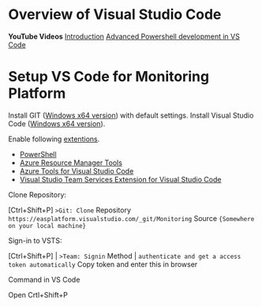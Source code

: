 # Overview of Visual Studio Code

**YouTube Videos**
[Introduction](https://www.youtube.com/watch?v=qmO9X96v5kM)
[Advanced Powershell development in VS Code](https://www.youtube.com/watch?v=Y3aALvpNZrk)

# Setup VS Code for Monitoring Platform

Install GIT ([Windows x64 version](https://git-scm.com/download/win)) with default settings.
Install Visual Studio Code ([Windows x64 version](https://go.microsoft.com/fwlink/?Linkid=852157)).


Enable following [extentions](https://code.visualstudio.com/docs/editor/extension-gallery).
- [PowerShell](https://marketplace.visualstudio.com/items?itemName=ms-vscode.PowerShell)
- [Azure Resource Manager Tools](https://marketplace.visualstudio.com/items?itemName=msazurermtools.azurerm-vscode-tools)
- [Azure Tools for Visual Studio Code](https://marketplace.visualstudio.com/items?itemName=bradygaster.azuretoolsforvscode)
- [Visual Studio Team Services Extension for Visual Studio Code](https://marketplace.visualstudio.com/items?itemName=ms-vsts.team)

Clone Repository:

[Ctrl+Shift+P]  `>Git: Clone`
Repository       `https://easplatform.visualstudio.com/_git/Monitoring`
Source             `{Somewhere on your local machine}`

Sign-in to VSTS:

[Ctrl+Shift+P] |  `>Team: Signin`
Method | `authenticate and get a access token automatically`
Copy token and enter this in browser

Command in VS Code

Open
Crtl+Shift+P



